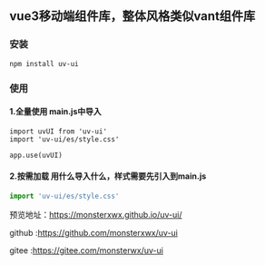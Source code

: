 ## vue3移动端组件库，整体风格类似vant组件库

### 安装

```
npm install uv-ui
```

### 使用

#### 1.全量使用 main.js中导入

``` vue
import uvUI from 'uv-ui'
import 'uv-ui/es/style.css'

app.use(uvUI)
```

#### 2.按需加载 用什么导入什么，样式需要先引入到main.js

``` js
import 'uv-ui/es/style.css'
```

预览地址：<https://monsterxwx.github.io/uv-ui/>

github :<https://github.com/monsterxwx/uv-ui>

gitee :<https://gitee.com/monsterwx/uv-ui>
